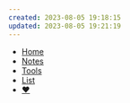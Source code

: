 ```yaml
---
created: 2023-08-05 19:18:15
updated: 2023-08-05 19:21:19
---
```

- [Home](/)
- [Notes](/Notes/)
- [Tools](/Tools/)
- [List](/List/)
- <a href="https://afdian.net/a/daomishu" target="_blank" data-umami-event="afdian-nav">❤️</a>